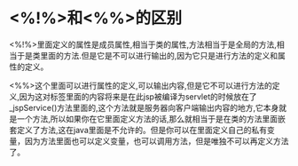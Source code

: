 # <%!%>和<%%>的区别

<%!%>里面定义的属性是成员属性,相当于类的属性,方法相当于是全局的方法,相当于是类里面的方法.但是它是不可以进行输出的,因为它只是进行方法的定义和属性的定义。

<%%>这个里面可以进行属性的定义,可以输出内容,但是它不可以进行方法的定义,因为这对标签里面的内容将来是在此jsp被编译为servlet的时候放在了_jspService()方法里面的,这个方法就是服务器向客户端输出内容的地方,它本身就是一个方法,所以如果你在它里面定义方法的话,那么就相当于是在类的方法里面嵌套定义了方法,这在java里面是不允许的。但是你可以在里面定义自己的私有变量，因为方法里面也可以定义变量，也可以调用方法，但是唯独不可以再定义方法了。

